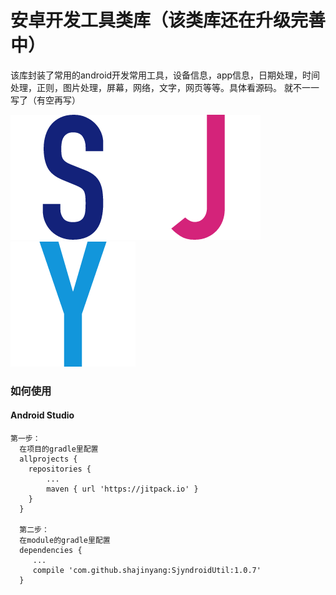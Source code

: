 # 安卓开发工具类库（该类库还在升级完善中）
该库封装了常用的android开发常用工具，设备信息，app信息，日期处理，时间处理，正则，图片处理，屏幕，网络，文字，网页等等。具体看源码。
就不一一写了（有空再写）



![](s.png)![](j.png)![](y.png)

### 如何使用

#### Android Studio
    第一步：
      在项目的gradle里配置
      allprojects {
        repositories {
            ...
            maven { url 'https://jitpack.io' }
        }
      }

      第二步：
      在module的gradle里配置
      dependencies {
         ...
      	 compile 'com.github.shajinyang:SjyndroidUtil:1.0.7'
      }




















